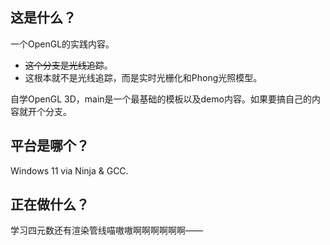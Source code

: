 ## 这是什么？

一个OpenGL的实践内容。
- ~~这个分支是光线追踪~~。
- 这根本就不是光线追踪，而是实时光栅化和Phong光照模型。

自学OpenGL 3D，main是一个最基础的模板以及demo内容。如果要搞自己的内容就开个分支。

## 平台是哪个？

Windows 11 via Ninja & GCC.

## 正在做什么？

学习四元数还有渲染管线喵嗷嗷啊啊啊啊啊啊——
